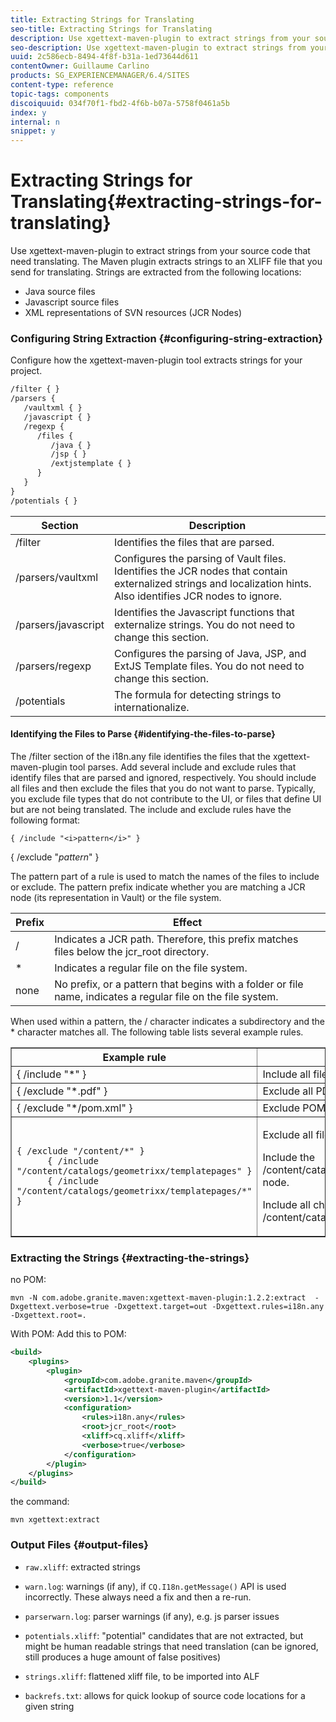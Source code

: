 ```yaml
---
title: Extracting Strings for Translating
seo-title: Extracting Strings for Translating
description: Use xgettext-maven-plugin to extract strings from your source code that need translating
seo-description: Use xgettext-maven-plugin to extract strings from your source code that need translating
uuid: 2c586ecb-8494-4f8f-b31a-1ed73644d611
contentOwner: Guillaume Carlino
products: SG_EXPERIENCEMANAGER/6.4/SITES
content-type: reference
topic-tags: components
discoiquuid: 034f70f1-fbd2-4f6b-b07a-5758f0461a5b
index: y
internal: n
snippet: y
---
```


# Extracting Strings for Translating{#extracting-strings-for-translating}

Use xgettext-maven-plugin to extract strings from your source code that need translating. The Maven plugin extracts strings to an XLIFF file that you send for translating. Strings are extracted from the following locations:

* Java source files
* Javascript source files
* XML representations of SVN resources (JCR Nodes)

### Configuring String Extraction {#configuring-string-extraction}

Configure how the xgettext-maven-plugin tool extracts strings for your project.

```xml
/filter { }
/parsers {
   /vaultxml { }
   /javascript { }
   /regexp {
      /files {
         /java { }        
         /jsp { }
         /extjstemplate { }
      }
   }
}
/potentials { }
```

| Section |Description |
|---|---|
| /filter |Identifies the files that are parsed. |
| /parsers/vaultxml  |Configures the parsing of Vault files. Identifies the JCR nodes that contain externalized strings and localization hints. Also identifies JCR nodes to ignore. |
| /parsers/javascript |Identifies the Javascript functions that externalize strings. You do not need to change this section. |
| /parsers/regexp |Configures the parsing of Java, JSP, and ExtJS Template files. You do not need to change this section. |
| /potentials |The formula for detecting strings to internationalize. |

#### Identifying the Files to Parse {#identifying-the-files-to-parse}

The /filter section of the i18n.any file identifies the files that the xgettext-maven-plugin tool parses. Add several include and exclude rules that identify files that are parsed and ignored, respectively. You should include all files and then exclude the files that you do not want to parse. Typically, you exclude file types that do not contribute to the UI, or files that define UI but are not being translated. The include and exclude rules have the following format:

```
{ /include "<i>pattern</i>" }

```

{ /exclude "*pattern*" }

The pattern part of a rule is used to match the names of the files to include or exclude. The pattern prefix indicate whether you are matching a JCR node (its representation in Vault) or the file system.

| Prefix |Effect |
|---|---|
| / |Indicates a JCR path. Therefore, this prefix matches files below the jcr_root directory. |
| &#42; |Indicates a regular file on the file system. |
| none |No prefix, or a pattern that begins with a folder or file name, indicates a regular file on the file system. |

When used within a pattern, the / character indicates a subdirectory and the &#42; character matches all. The following table lists several example rules.

<table border="1" cellpadding="1" cellspacing="0" width="100%"> 
 <tbody> 
  <tr> 
   <th>Example rule</th> 
   <th>Effect</th> 
  </tr> 
  <tr> 
   <td><span class="code">{ /include "*" }</span></td> 
   <td>Include all files.</td> 
  </tr> 
  <tr> 
   <td><span class="code">{ /exclude "*.pdf" }</span></td> 
   <td>Exclude all PDF files.</td> 
  </tr> 
  <tr> 
   <td><span class="code"> { /exclude "*/pom.xml" }</span></td> 
   <td>Exclude POM files.</td> 
  </tr> 
  <tr> 
   <td><code class="code">{ /exclude "/content/*" }
      { /include "/content/catalogs/geometrixx/templatepages" }
      { /include "/content/catalogs/geometrixx/templatepages/*" }</code></td> 
   <td><p>Exclude all files below the /content node.</p> <p>Include the /content/catalogs/geometrixx/templatepages node.</p> <p>Include all child nodes of /content/catalogs/geometrixx/templatepages.</p> </td> 
  </tr> 
 </tbody> 
</table>

### Extracting the Strings  {#extracting-the-strings}

no POM:

```shell
mvn -N com.adobe.granite.maven:xgettext-maven-plugin:1.2.2:extract  -Dxgettext.verbose=true -Dxgettext.target=out -Dxgettext.rules=i18n.any -Dxgettext.root=.
```

With POM: Add this to POM:

```xml
<build>
    <plugins>
        <plugin>
            <groupId>com.adobe.granite.maven</groupId>
            <artifactId>xgettext-maven-plugin</artifactId>
            <version>1.1</version>
            <configuration>
                <rules>i18n.any</rules>
                <root>jcr_root</root>
                <xliff>cq.xliff</xliff>
                <verbose>true</verbose>
            </configuration>
        </plugin>
    </plugins>
</build>
```

the command:

```shell
mvn xgettext:extract
```

### Output Files {#output-files}

* `raw.xliff`: extracted strings
* `warn.log`: warnings (if any), if `CQ.I18n.getMessage()` API is used incorrectly. These always need a fix and then a re-run.

* `parserwarn.log`: parser warnings (if any), e.g. js parser issues
* `potentials.xliff`: "potential" candidates that are not extracted, but might be human readable strings that need translation (can be ignored, still produces a huge amount of false positives)
* `strings.xliff`: flattened xliff file, to be imported into ALF
* `backrefs.txt`: allows for quick lookup of source code locations for a given string

